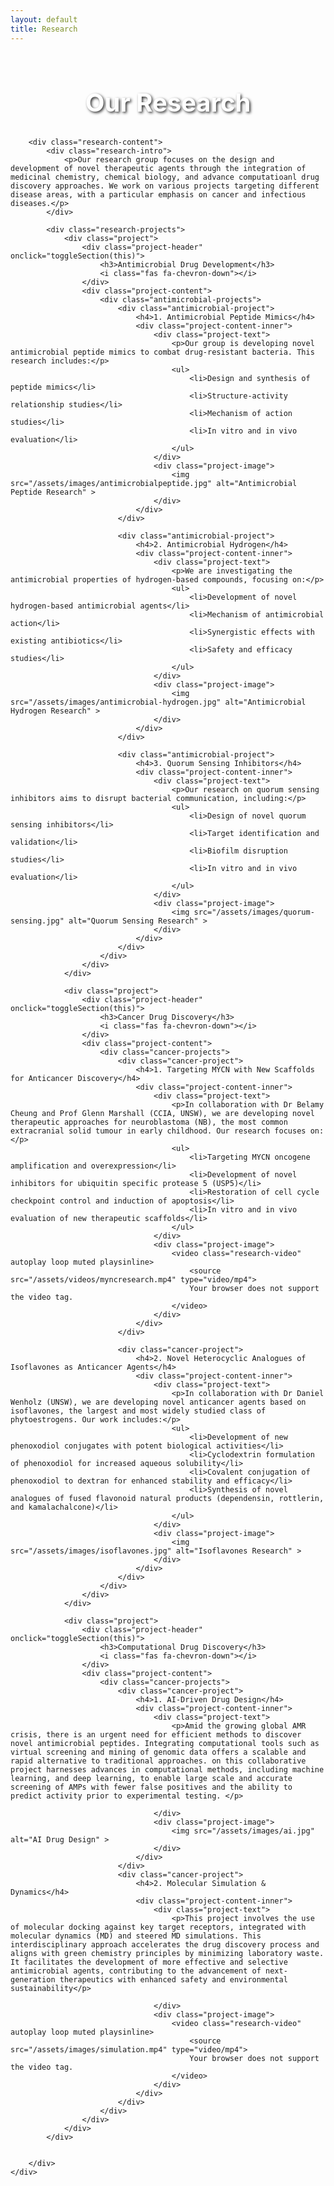 ```yaml
---
layout: default
title: Research
---
```


<section class="section research-hero">
    <div class="container">
        <div class="section-title">
            <h2>Our Research</h2>
        </div>
        
        <div class="research-content">
            <div class="research-intro">
                <p>Our research group focuses on the design and development of novel therapeutic agents through the integration of medicinal chemistry, chemical biology, and advance computatioanl drug discovery approaches. We work on various projects targeting different disease areas, with a particular emphasis on cancer and infectious diseases.</p>
            </div>

            <div class="research-projects">
                <div class="project">
                    <div class="project-header" onclick="toggleSection(this)">
                        <h3>Antimicrobial Drug Development</h3>
                        <i class="fas fa-chevron-down"></i>
                    </div>
                    <div class="project-content">
                        <div class="antimicrobial-projects">
                            <div class="antimicrobial-project">
                                <h4>1. Antimicrobial Peptide Mimics</h4>
                                <div class="project-content-inner">
                                    <div class="project-text">
                                        <p>Our group is developing novel antimicrobial peptide mimics to combat drug-resistant bacteria. This research includes:</p>
                                        <ul>
                                            <li>Design and synthesis of peptide mimics</li>
                                            <li>Structure-activity relationship studies</li>
                                            <li>Mechanism of action studies</li>
                                            <li>In vitro and in vivo evaluation</li>
                                        </ul>
                                    </div>
                                    <div class="project-image">
                                        <img src="/assets/images/antimicrobialpeptide.jpg" alt="Antimicrobial Peptide Research" >
                                    </div>
                                </div>
                            </div>

                            <div class="antimicrobial-project">
                                <h4>2. Antimicrobial Hydrogen</h4>
                                <div class="project-content-inner">
                                    <div class="project-text">
                                        <p>We are investigating the antimicrobial properties of hydrogen-based compounds, focusing on:</p>
                                        <ul>
                                            <li>Development of novel hydrogen-based antimicrobial agents</li>
                                            <li>Mechanism of antimicrobial action</li>
                                            <li>Synergistic effects with existing antibiotics</li>
                                            <li>Safety and efficacy studies</li>
                                        </ul>
                                    </div>
                                    <div class="project-image">
                                        <img src="/assets/images/antimicrobial-hydrogen.jpg" alt="Antimicrobial Hydrogen Research" >
                                    </div>
                                </div>
                            </div>

                            <div class="antimicrobial-project">
                                <h4>3. Quorum Sensing Inhibitors</h4>
                                <div class="project-content-inner">
                                    <div class="project-text">
                                        <p>Our research on quorum sensing inhibitors aims to disrupt bacterial communication, including:</p>
                                        <ul>
                                            <li>Design of novel quorum sensing inhibitors</li>
                                            <li>Target identification and validation</li>
                                            <li>Biofilm disruption studies</li>
                                            <li>In vitro and in vivo evaluation</li>
                                        </ul>
                                    </div>
                                    <div class="project-image">
                                        <img src="/assets/images/quorum-sensing.jpg" alt="Quorum Sensing Research" >
                                    </div>
                                </div>
                            </div>
                        </div>
                    </div>
                </div>

                <div class="project">
                    <div class="project-header" onclick="toggleSection(this)">
                        <h3>Cancer Drug Discovery</h3>
                        <i class="fas fa-chevron-down"></i>
                    </div>
                    <div class="project-content">
                        <div class="cancer-projects">
                            <div class="cancer-project">
                                <h4>1. Targeting MYCN with New Scaffolds for Anticancer Discovery</h4>
                                <div class="project-content-inner">
                                    <div class="project-text">
                                        <p>In collaboration with Dr Belamy Cheung and Prof Glenn Marshall (CCIA, UNSW), we are developing novel therapeutic approaches for neuroblastoma (NB), the most common extracranial solid tumour in early childhood. Our research focuses on:</p>
                                        <ul>
                                            <li>Targeting MYCN oncogene amplification and overexpression</li>
                                            <li>Development of novel inhibitors for ubiquitin specific protease 5 (USP5)</li>
                                            <li>Restoration of cell cycle checkpoint control and induction of apoptosis</li>
                                            <li>In vitro and in vivo evaluation of new therapeutic scaffolds</li>
                                        </ul>
                                    </div>
                                    <div class="project-image">
                                        <video class="research-video" autoplay loop muted playsinline>
                                            <source src="/assets/videos/myncresearch.mp4" type="video/mp4">
                                            Your browser does not support the video tag.
                                        </video>
                                    </div>
                                </div>
                            </div>

                            <div class="cancer-project">
                                <h4>2. Novel Heterocyclic Analogues of Isoflavones as Anticancer Agents</h4>
                                <div class="project-content-inner">
                                    <div class="project-text">
                                        <p>In collaboration with Dr Daniel Wenholz (UNSW), we are developing novel anticancer agents based on isoflavones, the largest and most widely studied class of phytoestrogens. Our work includes:</p>
                                        <ul>
                                            <li>Development of new phenoxodiol conjugates with potent biological activities</li>
                                            <li>Cyclodextrin formulation of phenoxodiol for increased aqueous solubility</li>
                                            <li>Covalent conjugation of phenoxodiol to dextran for enhanced stability and efficacy</li>
                                            <li>Synthesis of novel analogues of fused flavonoid natural products (dependensin, rottlerin, and kamalachalcone)</li>
                                        </ul>
                                    </div>
                                    <div class="project-image">
                                        <img src="/assets/images/isoflavones.jpg" alt="Isoflavones Research" >
                                    </div>
                                </div>
                            </div>
                        </div>
                    </div>
                </div>

                <div class="project">
                    <div class="project-header" onclick="toggleSection(this)">
                        <h3>Computational Drug Discovery</h3>
                        <i class="fas fa-chevron-down"></i>
                    </div>
                    <div class="project-content">
                        <div class="cancer-projects">
                            <div class="cancer-project">
                                <h4>1. AI-Driven Drug Design</h4>
                                <div class="project-content-inner">
                                    <div class="project-text">
                                        <p>Amid the growing global AMR crisis, there is an urgent need for efficient methods to discover novel antimicrobial peptides. Integrating computational tools such as virtual screening and mining of genomic data offers a scalable and rapid alternative to traditional approaches. on this collaborative project harnesses advances in computational methods, including machine learning, and deep learning, to enable large scale and accurate screening of AMPs with fewer false positives and the ability to predict activity prior to experimental testing. </p>
                                       
                                    </div>
                                    <div class="project-image">
                                        <img src="/assets/images/ai.jpg" alt="AI Drug Design" >
                                    </div>
                                </div>
                            </div>
                            <div class="cancer-project">
                                <h4>2. Molecular Simulation & Dynamics</h4>
                                <div class="project-content-inner">
                                    <div class="project-text">
                                        <p>This project involves the use of molecular docking against key target receptors, integrated with molecular dynamics (MD) and steered MD simulations. This interdisciplinary approach accelerates the drug discovery process and aligns with green chemistry principles by minimizing laboratory waste. It facilitates the development of more effective and selective antimicrobial agents, contributing to the advancement of next-generation therapeutics with enhanced safety and environmental sustainability</p>
                                       
                                    </div>
                                    <div class="project-image">
                                        <video class="research-video" autoplay loop muted playsinline>
                                            <source src="/assets/images/simulation.mp4" type="video/mp4">
                                            Your browser does not support the video tag.
                                        </video>
                                    </div>
                                </div>
                            </div>
                        </div>
                    </div>
                </div>
            </div>

            
        </div>
    </div>
</section>

<style>
.research-content {
    max-width: 1200px; 
    font-size: 1.2rem;
    margin: 0 auto;
}

.section-title h2 {
    color: #ffffff;
    font-weight: 700;
    text-shadow: 2px 2px 4px rgba(0, 0, 0, 0.8);
    font-size: 2.5rem;
    text-align: center;
    margin-bottom: 2rem;
}

.research-intro {
    text-align: center;
    max-width: 800px;
    margin: 0 auto 4rem;
    font-size: 1.2rem;
    line-height: 1.8;
    color: #ffffff;
    font-weight: 600;
    text-shadow: 2px 2px 4px rgba(0, 0, 0, 0.8);
}

.research-projects {
    margin-bottom: 4rem;
}

.project {
    margin-bottom: 4rem;
    padding: 2rem;
    background: #f8f9fa;
    border-radius: 8px;
}

.project h3 {
    color: #2c3e50;
    margin-bottom: 1.5rem;
    font-size: 1.8rem;
}

.project-content {
    display: none;
    padding: 2rem;
    background: #f8f9fa;
    border-radius: 0 0 8px 8px;
    margin-top: 0.5rem;
    overflow: hidden;
    transition: all 0.3s ease;
}

.project-content.active {
    display: block;
}

.project {
    margin-bottom: 1rem;
    background: transparent;
}

.project-text ul {
    list-style-type: disc;
    margin-left: 1.5rem;
    margin-top: 1rem;
}

.project-text li {
    margin-bottom: 0.5rem;
}

.project-image img {
    width: 100%;
    height: auto;
    border-radius: 4px;
    box-shadow: 0 2px 5px rgba(0,0,0,0.1);
}

.methods-grid {
    display: grid;
    grid-template-columns: repeat(auto-fit, minmax(250px, 1fr));
    gap: 1.5rem;
    margin-top: 2rem;
}

.method-card {
    background: white;
    padding: 1.5rem;
    border-radius: 8px;
    box-shadow: 0 2px 5px rgba(0,0,0,0.1);
}

.method-card h4 {
    color: #2c3e50;
    margin-bottom: 0.5rem;
}

.cancer-projects {
    display: flex;
    flex-direction: column;
    gap: 2rem;
    background: transparent;
}

.cancer-project {
    background: white;
    padding: 1.5rem;
    border-radius: 8px;
    box-shadow: 0 2px 5px rgba(0,0,0,0.1);
}

.cancer-project h4 {
    color: #2c3e50;
    margin-bottom: 1.5rem;
    font-size: 1.4rem;
}

@media (max-width: 768px) {
    .project-content {
        grid-template-columns: 1fr;
    }
    
    .project-image {
        order: -1;
    }
}

.research-video {
    width: 100%;
    height: auto;
    border-radius: 4px;
    box-shadow: 0 2px 5px rgba(0,0,0,0.1);
    object-fit: cover;
}

.antimicrobial-projects {
    display: flex;
    flex-direction: column;
    gap: 2rem;
    background: transparent;
}

.antimicrobial-project {
    background: white;
    padding: 1.5rem;
    border-radius: 8px;
    box-shadow: 0 2px 5px rgba(0,0,0,0.1);
}

.antimicrobial-project h4 {
    color: #2c3e50;
    margin-bottom: 1.5rem;
    font-size: 1.4rem;
}

.project-header {
    display: flex;
    justify-content: space-between;
    align-items: center;
    cursor: pointer;
    padding: 1rem;
    background: #f8f9fa;
    border-radius: 8px;
    transition: background-color 0.3s;
    margin-bottom: 0;
}

.project-header:hover {
    background: #e9ecef;
}

.project-header h3 {
    margin: 0;
    color: #2c3e50;
    font-size: 1.8rem;
}

.project-header i {
    color: #2c3e50;
    transition: transform 0.3s;
}

.project-header.active i {
    transform: rotate(180deg);
}

.project-content .project-text,
.project-content .project-image {
    display: block;
}

.project-content-inner {
    display: flex;
    flex-direction: row;
    align-items: flex-start;
    gap: 2rem;
    margin-bottom: 1.5rem;
}

.project-content-inner .project-image {
    flex: 0 0 40%;
    max-width: 40%;
}

.project-content-inner .project-text {
    flex: 1 1 0;
    text-align: justify;
}

.project-content img,
.project-content video {
    width: 100%;
    height: auto;
    border-radius: 4px;
    box-shadow: 0 2px 5px rgba(0,0,0,0.1);
    display: block;
    margin-left: 0;
    margin-right: 0;
}

@media (max-width: 900px) {
    .project-content-inner {
        flex-direction: column;
        gap: 1rem;
    }
    .project-content-inner .project-image,
    .project-content-inner .project-text {
        max-width: 100%;
        flex: 1 1 100%;
    }
}

.research-hero {
    position: relative;
    overflow: hidden;
}
.research-hero::before {
    content: '';
    position: absolute;
    top: 0;
    left: 50%;
    transform: translateX(-50%);
    width: 100%;
    height: 380px;
    background: url('/assets/images/junlab.jpg') center/cover no-repeat;
    opacity: 0.8;
    z-index: 1;
    pointer-events: none;
    mix-blend-mode: lighten;
}
.research-hero .container {
    position: relative;
    z-index: 2;
}
</style>

<script>
function toggleSection(header) {
    const content = header.nextElementSibling;
    const icon = header.querySelector('i');
    
    // Toggle active class on header
    header.classList.toggle('active');
    
    // Toggle content visibility
    if (content.style.display === 'none' || content.style.display === '') {
        content.style.display = 'block';
        content.style.opacity = '0';
        setTimeout(() => {
            content.style.opacity = '1';
        }, 10);
    } else {
        content.style.opacity = '0';
        setTimeout(() => {
            content.style.display = 'none';
        }, 300);
    }
}

// Initialize all sections as collapsed
document.addEventListener('DOMContentLoaded', function() {
    const headers = document.querySelectorAll('.project-header');
    headers.forEach(header => {
        const content = header.nextElementSibling;
        content.style.display = 'none';
    });
});
</script> 